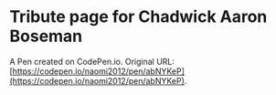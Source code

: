 # Tribute page for Chadwick Aaron Boseman

A Pen created on CodePen.io. Original URL: [https://codepen.io/naomi2012/pen/abNYKeP](https://codepen.io/naomi2012/pen/abNYKeP).


